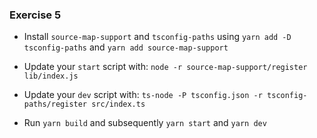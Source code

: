 ### Exercise 5

- Install `source-map-support` and `tsconfig-paths` using `yarn add -D tsconfig-paths` and `yarn add source-map-support`

- Update your `start` script with: `node -r source-map-support/register lib/index.js`
- Update your `dev` script with: `ts-node -P tsconfig.json -r tsconfig-paths/register src/index.ts`

- Run `yarn build` and subsequently `yarn start` and `yarn dev`
